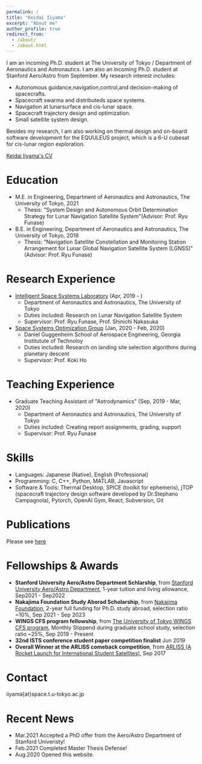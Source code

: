 ```yaml
---
permalink: /
title: "Keidai Iiyama"
excerpt: "About me"
author_profile: true
redirect_from: 
  - /about/
  - /about.html
---
```


I am an incoming Ph.D. student at The University of Tokyo / Department of Aeronautics and Astronautics. I am also an incoming Ph.D. student at Stanford Aero/Astro from September. My research interest includes:
- Autonomous guidance,navigation,control,and decision-making of spacecrafts.
- Spacecraft swarma and distributeds space systems.
- Navigation at lunarsurface and cis-lunar space.
- Spacecraft trajectory design and optimization.
- Small satellite system design.


Besides my research, I am also working on thermal design and on-board software development for the EQUULEUS project, which is a 6-U cubesat for cis-lunar region exploration.

[Keidai Iiyama's CV](/files/iiyama_keidai-CV.pdf)

Education
======
* M.E. in Engineering, Department of Aeronautics and Astronautics, The University of Tokyo, 2021 
  * Thesis: "System Design and Autonomous Orbit Determination Strategy for Lunar Navigation Satellite System"(Advisor: Prof. Ryu Funase)
* B.E. in Engineering, Department of Aeronautics and Astronautics, The University of Tokyo, 2019 
  * Thesis: "Navigation Satellite Constellation and Monitoring Station Arrangement for Lunar Global Navigation Satellite System (LGNSS)" (Advisor: Prof. Ryu Funase)

Research Experience
======
* [Intelligent Space Systems Laboratory](https://www.space.t.u-tokyo.ac.jp/nlab/about_e.html) (Apr, 2019 - )
  * Department of Aeronautics and Astronautics, The University of Tokyo
  * Duties included: Research on Lunar Navigation Satellite System
  * Supervisor: Prof. Ryu Funase, Prof. Shinichi Nakasuka
* [Space Systems Optimization Group](https://ssog.ae.gatech.edu/) (Jan, 2020 - Feb, 2020)
  * Daniel Guggenheim School of Aerospace Engineering, Georgia Institutute of Technoloy
  * Duties included: Research on landing site selection algorithms during planetary descent
  * Supervisor: Prof. Koki Ho

Teaching Experience
======
* Graduate Teaching Assistant of "Astrodynamics" (Sep, 2019 - Mar, 2020)
  * Department of Aeronautics and Astronautics, The University of Tokyo
  * Duties included: Creating report assignments, grading, support
  * Supervisor: Prof. Ryu Funase
  
Skills
======
* Languages: Japanese (Native), English (Professional)
* Programming: C, C++, Python, MATLAB, Javascript
* Software & Tools: Thermal Desktop, SPICE (toolkit for ephemeris), jTOP (spacecraft trajectory design software developed by Dr.Stephano Campagnola), Pytorch, OpenAI Gym, React, Subversion, Git

Publications
======
Please see [here](/publications/)

  
Fellowships & Awards
======
* **Stanford University Aero/Astro Department Schlarship**, from [Stanford University Aero/Astro Department](https://aa.stanford.edu/), 1-year tuition and living allowance, Sep2021 - Sep2022
* **Nakajima Foundation Study Aborad Scholarship**, from [Nakajima Foundation](http://www.nakajimafound.or.jp/), 2-year full funding for Ph.D. study abroad, selection ratio ~10%, Sep 2021 - Sep 2023
* **WINGS CFS program fellowship**,  from [The University of Tokyo WINGS CFS program](http://cfs.t.u-tokyo.ac.jp/), Monthly Stippend during graduate school study, selection ratio ~25%, Sep 2019 - Present
* **32nd ISTS conference student paper competition finalist**  Jun 2019
* **Overall Winner at the ARLISS comeback competition**, from [ARLISS (A Rocket Launch for International Student Satellites)](http://www.arliss.org/), Sep 2017

Contact
======
iiyama{at}space.t.u-tokyo.ac.jp

Recent News
======
- Mar.2021 Accepted a PhD offer from the Aero/Astro Department of Stanford Univeristy!
- Feb.2021 Completed Master Thesis Defense! 
- Aug.2020 Opened this website.
